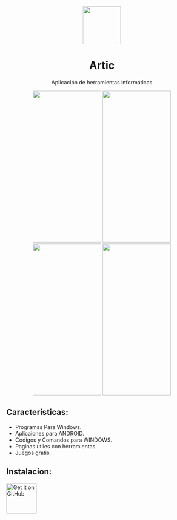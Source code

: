 <html>
<head></head>
<body>
<div align="center">
	<img src="https://github.com/jeanmvco/miapp/assets/128648025/c572b547-ed19-436b-a6ba-5bd002e42381" width="100" height="100">


</div>

<div align="center">
	<h1>Artic</h1>
	<p>Aplicación de herramientas informáticas</p>
</div>

<div align="center">
  <img src="https://github.com/jeanmvco/miapp/assets/128648025/50ce2347-c95a-47f2-a7c4-fd414b0b300c" width="180" height="400">
	<img src="https://github.com/jeanmvco/miapp/assets/128648025/a82da281-9346-48d2-bf55-81b4428b487d" width="180" height="400">
	<img src="https://github.com/jeanmvco/miapp/assets/128648025/bf2ddac9-c272-4d58-aa7d-393feba81adc" width="180" height="400">
	<img src="https://github.com/jeanmvco/miapp/assets/128648025/82c3c4f8-2c5c-4fb6-8372-c614d52e5d52" width="180" height="400">
</div>	
	<h2>Caracteristicas:</h2/>
<ul>
	<li>Programas Para Windows.</li>
	<li>Aplicaiones para ANDROID.</li>
	<li>Codigos y Comandos para WINDOWS.</li>
	<li>Paginas utiles con herramientas.</li>
	<li>Juegos gratis.</li>
</ul>
	<h2>Instalacion:</h2/>
<a href="https://github.com/jeanmvco/miapp/releases"><img src="https://github.com/machiav3lli/oandbackupx/raw/034b226cea5c1b30eb4f6a6f313e4dadcbb0ece4/badge_github.png" alt="Get it on GitHub" height="80" style="max-width: 100%;"></a>

	
	
</body>
</html>









